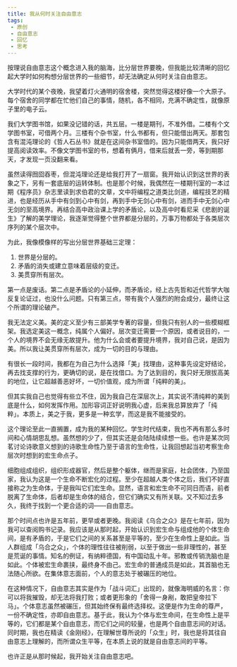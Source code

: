 ```yaml
---
title: 我从何时关注自由意志
tags:
 - 原创
 - 自由意志
 - 回忆
 - 思考
---
```


按理说自由意志这个概念进入我的脑海，比分层世界要晚，但我能比较清晰的回忆起大学时如何构想分层世界的一些细节，却无法确定从何时关注自由意志。

大学时代的某个夜晚，我望着灯火通明的宿舍楼，突然觉得这楼好像一个大原子。每个宿舍的同学都在忙他们自己的事情，随机，各不相同，充满不确定性，就像原子里的电子云。

我们大学图书馆，如果没记错的话，共五层。一楼是期刊，不准外借。二楼有个文学图书室，可借两个月。三楼有个杂书室，什么书都有，但只能借出两天。那套包含有混沌理论的《哲人石丛书》就是在这间杂书室借的。因为只能借两天，我只好提高阅读效率。不像文学图书室的书，想着有俩月，借来后就丢一旁，等到期那天，才发现一页没翻来看。

虽然读得囫囵吞枣，但混沌理论还是给我打开了一扇窗。我开始认识到这世界的表象之下，另有一套底层的运转体制。也是那个时候，我偶然在一楼期刊室的一本过期《程序员》杂志里读到求伯君的文章，文中将编程之道类比剑道，编程技艺的精进，也是经历从手中有剑到心中有剑，再到手中无剑心中有剑，进而手中无剑心中无剑的至高境界。再结合高中政治课上学的矛盾论，以及高中时看尼采《悲剧的诞生》了解的美学理论，我逐渐觉得整个世界都是分层的，万事万物都处于各类层次序列的某个层次中。

为此，我像模像样的写出分层世界基础三定理：
1. 世界是分层的。
2. 矛盾的消失或建立意味着层级的变迁。
3. 美贯穿所有层次。

第一点是废话。第二点是矛盾论的小延伸，而矛盾论，经上古先哲和近代哲学大咖反复论证过，也没什么问题。只有第三点，带有我个人强烈的附会成分，最终让这个所谓的理论破产。

我无法定义美。美的定义至少有三部美学专著的容量，但我只有别人的一些模糊框架。我选定美这一概念，纯属个人偏好。层次变迁需要一个原因，或者说目的，一个人的境界不会无缘无故提升。他为什么会或者要提升境界，我对自己说，是因为美。所以我让美贯穿所有层次，成为一切的目的与理由。

有很长一段时间，我都在为自己为什么选择「美」找理由，这种事先设定好结论，再去找支撑的行为，更确切的说，是在找借口。为了达到目的，我只好无限拔高美的地位，让它超越善恶好坏，一切价值观，成为所谓「纯粹的美」。

但其实我自己也觉得有些立不住，因为我自己在深层次上，其实说不清纯粹的美到底是什么，如何发挥作用。加形容词正好说明我心虚，后来我总算放弃了「纯粹」。本质上，美之于我，更多是一种玄学，而这是我不能接受的。

这个理论至此一直搁置，成为我的某种回忆。学生时代结束，我也不再有那么多时间和心情胡思乱想。虽然想的少了，但其实还是会陆陆续续想一些。也许是某次同茗讨论诗歌意义想到的诗歌生命性乃至于语言的生命性，让我回想起当初考察生命层次时想到的宏生命点子。


细胞组成组织，组织形成器官，然后是整个躯体，继而是家庭，社会团体，乃至国家，我认为这是一个生命不断宏化的过程。至少在超越人类个体之后，我们不好直接称之为生命体，于是我叫它们宏生命。显然，语言和宏生命不可同日而语，前者脱离了生命体，后者却是生命体的结合，但它们确实又有所关联。又不知过去多久，我终于找到一个更合适的词——自由意志。


那个时间点也许是五年前，更早或者更晚。我阅读《乌合之众》是在七年前，因为我可以查阅购书记录。我应该是从那时起，开始认识到宏生命与组成他的个体生命间，是有矛盾的，于是它们之间的关系甚至是平等的，至少在生命性上是如此。当人群组成「乌合之众」，个体的理性往往被削弱，以至于做出一些非理性的，甚至是荒诞的事情。知名的例证，有纳粹德国，有中国动乱十年。邪教或传销洗脑也是如此。个体被宏生命裹挟，最终身不由己。宏生命的普通成员是如此，其首脑也无法随心所欲。在集体意志面前，个人的意志处于被碾压的地位。

在这种情况下，自由意志其实是作为「战斗词汇」出现的，就像海明威的名言：你可以将我摧毁，却无法将我打败；或者更形象的「舍得一身剐，敢把皇帝拉下马」。个体意志虽然被碾压，但其始终保有最终选择权。这便是作为生命的尊严，一份不确定性，亦即自由意志。基于此，我认为个体与宏生命间，在生命性上是平等的，它们都是某个自由意志，而它们之间的较量，也是两个自由意志间的对话。同时期，我也在精读《金刚经》，在理解世尊所说的「众生」时，我也是将其往自由意志上理解的，而所谓众生平等，在本质上说的就是自由意志间的平等。

也许正是从那时候起，我开始关注自由意志吧。